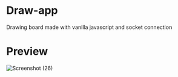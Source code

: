 # Draw-app

Drawing board made with vanilla javascript and socket connection

# Preview

![Screenshot (26)](https://user-images.githubusercontent.com/61814990/101107646-7b5b5a00-35b1-11eb-9e43-6fa4a5ef5c6f.png)

